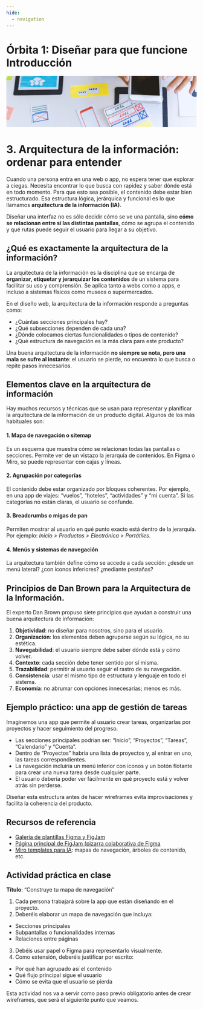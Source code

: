 ```yaml
---
hide:
  - navigation
---
```

# **Órbita 1: Diseñar para que funcione** **Introducción**

![](assets/referencias.jpg)

# **3\. Arquitectura de la información: ordenar para entender**
Cuando una persona entra en una web o app, no espera tener que explorar a ciegas. Necesita encontrar lo que busca con rapidez y saber dónde está en todo momento. Para que esto sea posible, el contenido debe estar bien estructurado. Esa estructura lógica, jerárquica y funcional es lo que llamamos **arquitectura de la información (IA)**.

Diseñar una interfaz no es sólo decidir cómo se ve una pantalla, sino **cómo se relacionan entre sí las distintas pantallas**, cómo se agrupa el contenido y qué rutas puede seguir el usuario para llegar a su objetivo.

## **¿Qué es exactamente la arquitectura de la información?**

La arquitectura de la información es la disciplina que se encarga de **organizar, etiquetar y jerarquizar los contenidos** de un sistema para facilitar su uso y comprensión. Se aplica tanto a webs como a apps, e incluso a sistemas físicos como museos o supermercados.

En el diseño web, la arquitectura de la información responde a preguntas como:

* ¿Cuántas secciones principales hay?
* ¿Qué subsecciones dependen de cada una?
* ¿Dónde colocamos ciertas funcionalidades o tipos de contenido?
* ¿Qué estructura de navegación es la más clara para este producto?

Una buena arquitectura de la información **no siempre se nota, pero una mala se sufre al instante**: el usuario se pierde, no encuentra lo que busca o repite pasos innecesarios.

## **Elementos clave en la arquitectura de información**

Hay muchos recursos y técnicas que se usan para representar y planificar la arquitectura de la información de un producto digital. Algunos de los más habituales son:

#### **1\. Mapa de navegación o sitemap**

Es un esquema que muestra cómo se relacionan todas las pantallas o secciones. Permite ver de un vistazo la jerarquía de contenidos. En Figma o Miro, se puede representar con cajas y líneas.

#### **2\. Agrupación por categorías**

El contenido debe estar organizado por bloques coherentes. Por ejemplo, en una app de viajes: “vuelos”, “hoteles”, “actividades” y “mi cuenta”. Si las categorías no están claras, el usuario se confunde.

#### **3\. Breadcrumbs o migas de pan**

Permiten mostrar al usuario en qué punto exacto está dentro de la jerarquía. Por ejemplo: *Inicio \> Productos \> Electrónica \> Portátiles*.

#### **4\. Menús y sistemas de navegación**

La arquitectura también define cómo se accede a cada sección: ¿desde un menú lateral? ¿con iconos inferiores? ¿mediante pestañas?

## **Principios de Dan Brown para la Arquitectura de la Información.**

El experto Dan Brown propuso siete principios que ayudan a construir una buena arquitectura de información:

1. **Objetividad**: no diseñar para nosotros, sino para el usuario.
2. **Organización**: los elementos deben agruparse según su lógica, no su estética.
3. **Navegabilidad**: el usuario siempre debe saber dónde está y cómo volver.
4. **Contexto**: cada sección debe tener sentido por sí misma.
5. **Trazabilidad**: permitir al usuario seguir el rastro de su navegación.
6. **Consistencia**: usar el mismo tipo de estructura y lenguaje en todo el sistema.
7. **Economía**: no abrumar con opciones innecesarias; menos es más.

## **Ejemplo práctico: una app de gestión de tareas**

Imaginemos una app que permite al usuario crear tareas, organizarlas por proyectos y hacer seguimiento del progreso.

* Las secciones principales podrían ser: “Inicio”, “Proyectos”, “Tareas”, “Calendario” y “Cuenta”.
* Dentro de “Proyectos” habría una lista de proyectos y, al entrar en uno, las tareas correspondientes.
* La navegación incluiría un menú inferior con iconos y un botón flotante para crear una nueva tarea desde cualquier parte.
* El usuario debería poder ver fácilmente en qué proyecto está y volver atrás sin perderse.

Diseñar esta estructura antes de hacer wireframes evita improvisaciones y facilita la coherencia del producto.

## **Recursos de referencia**

* [Galería de plantillas Figma y FigJam](https://www.figma.com/es-es/plantillas/)
* [Página principal de FigJam (pizarra colaborativa de Figma](https://www.figma.com/es-es/figjam/)
* [Miro templates para IA](https://miro.com/templates/): mapas de navegación, árboles de contenido, etc.

## **Actividad práctica en clase**

**Título**: “Construye tu mapa de navegación”

1. Cada persona trabajará sobre la app que están diseñando en el proyecto.
2. Deberéis elaborar un mapa de navegación que incluya:
  * Secciones principales
  * Subpantallas o funcionalidades internas
  * Relaciones entre páginas
3. Debéis usar papel o Figma para representarlo visualmente.
4. Como extensión, deberéis justificar por escrito:
  * Por qué han agrupado así el contenido
  * Qué flujo principal sigue el usuario
  * Cómo se evita que el usuario se pierda

Esta actividad nos va a servir como paso previo obligatorio antes de crear wireframes, que será el siguiente punto que veamos.

